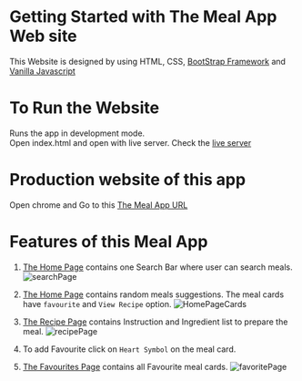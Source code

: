 # Getting Started with The Meal App Web site

This Website is designed by using HTML, CSS, [BootStrap Framework](https://getbootstrap.com/docs/5.0/getting-started/introduction/) and [Vanilla Javascript](https://developer.mozilla.org/en-US/docs/Web/JavaScript)

# To Run the Website

Runs the app in development mode. \
Open index.html and open with live server. Check the [live server](http://127.0.0.1:5500/index.html)

# Production website of this app

Open chrome and Go to this [The Meal App URL](https://themealapp1008.netlify.app/)

# Features of this Meal App

1. [The Home Page](https://themealapp1008.netlify.app/index.html) contains one Search Bar where user can search meals.
![searchPage](https://user-images.githubusercontent.com/56718340/224477293-38c82469-7647-46cb-9d47-3927b9ddb5c3.png)


2. [The Home Page](https://themealapp1008.netlify.app/index.html) contains random meals suggestions. The meal cards have `favourite` and `View Recipe` option.
![HomePageCards](https://user-images.githubusercontent.com/56718340/224477148-08a8f074-ebd5-4056-99d3-a4041904a135.png)

3. [The Recipe Page](https://themealapp1008.netlify.app/recipe.html) contains Instruction and Ingredient list to prepare the meal.
![recipePage](https://user-images.githubusercontent.com/56718340/224477186-92f58f3b-66fd-4db9-81dd-560722be114b.png)

4. To add Favourite click on `Heart Symbol` on the meal card.
5. [The Favourites Page](https://themealapp1008.netlify.app/favourites.html) contains all Favourite meal cards.
![favoritePage](https://user-images.githubusercontent.com/56718340/224477250-fb9005df-e6d9-4f2a-be40-253bcaba10c9.png)

